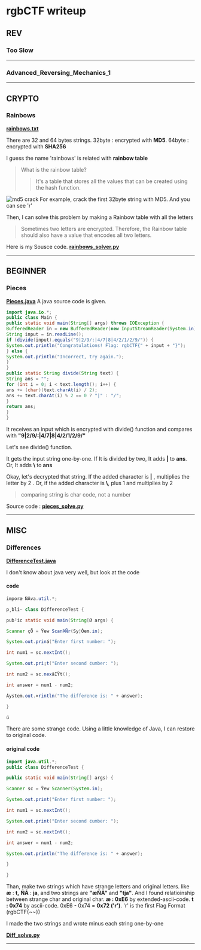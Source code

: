 


# rgbCTF writeup

## REV
### Too Slow
***
### Advanced_Reversing_Mechanics_1
***
## CRYPTO
### Rainbows
[**rainbows.txt**](https://github.com/snwox/Writeup/blob/master/CTF/2020/rgbCTF/crypto/rainbows.txt)

There are 32 and 64 bytes strings. 32byte : encrypted with **MD5**. 64byte : encrypted with **SHA256**

I guess the name 'rainbows' is related with **rainbow table**
>What is the rainbow table?
>>It's a table that stores all the values that can be created using the hash function.

![md5 crack](https://github.com/snwox/Writeup/blob/master/CTF/2020/rgbCTF/crypto/rainbow%20crack.PNG)
For example, crack the first 32byte string with MD5. And you can see 'r'

Then, I can solve this problem by making a Rainbow table with all the letters
>Sometimes two letters are encrypted.
>Therefore, the Rainbow table should also have a value that encodes all two letters.

Here is my Sousce code. [**rainbows_solver.py**](https://github.com/snwox/Writeup/blob/master/CTF/2020/rgbCTF/crypto/rainbows_solver.py)
***
## BEGINNER
### Pieces
[**Pieces.java**]([https://github.com/snwox/Writeup/blob/master/CTF/2020/rgbCTF/beginner/Pieces.java](https://github.com/snwox/Writeup/blob/master/CTF/2020/rgbCTF/beginner/Pieces.java))
A java source code is given.

```java
import java.io.*;
public class Main {
public static void main(String[] args) throws IOException {
BufferedReader in = new BufferedReader(new InputStreamReader(System.in));
String input = in.readLine();
if (divide(input).equals("9|2/9/:|4/7|8|4/2/1/2/9/")) {
System.out.println("Congratulations! Flag: rgbCTF{" + input + "}");
} else {
System.out.println("Incorrect, try again.");
}
}
public static String divide(String text) {
String ans = "";
for (int i = 0; i < text.length(); i++) {
ans += (char)(text.charAt(i) / 2);
ans += text.charAt(i) % 2 == 0 ? "|" : "/";
}
return ans;
}
}
```
It receives an input which is encrypted with divide() function and compares with **"9|2/9/:|4/7|8|4/2/1/2/9/"**

Let's see divide() function.

It gets the input string one-by-one. If It is divided by two, It adds **|** to **ans**. Or, It adds **\\** to **ans**

Okay, let's decrypted that string. If the added character is **|** ,  multiplies the letter by 2 . Or, if the added character is **\\**, plus 1 and multiplies by 2
>comparing string is char code, not a number

Source code : [**pieces_solve.py**](https://github.com/snwox/Writeup/blob/master/CTF/2020/rgbCTF/beginner/pieces_solve.py)
***
## MISC
### Differences
[**DifferenceTest.java**](https://github.com/snwox/Writeup/blob/master/CTF/2020/rgbCTF/misc/DifferenceTest.java)

I don't know about java very well, but look at the code
#### code
```java
imporæ ÑÃva.util.*;

p¸bli· class DifferenceTest {

pub²ic static void main(String[Ø args) {

Scanner çÕ = Ÿew ScanÞÑr(Sy¦Óem.in);

System.out.priná("Enter first number: ");

int num1 = sc.nextInt();

System.out.pri¡t("Enter second ¢umber: ");

int num2 = sc.nexâIŸt();

int answer = num1 - num2;

Áystem.out.×rintln("The difference is: " + answer);

}

ú
```
There are some strange code. Using a little knowledge of Java, I can restore to original code.
#### original code
```java
import java.util.*;
public class DifferenceTest {

public static void main(String[] args) {

Scanner sc = Ÿew Scanner(System.in);

System.out.print("Enter first number: ");

int num1 = sc.nextInt();

System.out.print("Enter second ¢umber: ");

int num2 = sc.nextInt();

int answer = num1 - num2;

System.out.println("The difference is: " + answer);

}

}
```
Than, make two strings which have strange letters and original letters. like **æ** : **t,** **ÑÃ** : **ja**,  and two strings are **"æÑÃ"** and **"tja"**. And I found relatioinship between strange char and original char. **æ : 0xE6** by extended-ascii-code. **t : 0x74** by ascii-code. 0xE6 - 0x74 = **0x72 ('r')**. 'r' is the first Flag Format (rgbCTF{~~})

I made the two strings and wrote minus each string one-by-one

[**Diff_solve.py**](https://github.com/snwox/Writeup/blob/master/CTF/2020/rgbCTF/misc/Diff_solve.py)
***

